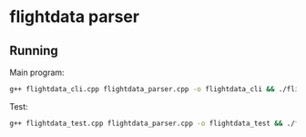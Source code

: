 # flightdata parser

## Running

Main program:

```sh
g++ flightdata_cli.cpp flightdata_parser.cpp -o flightdata_cli && ./flightdata_cli
```

Test:

```sh
g++ flightdata_test.cpp flightdata_parser.cpp -o flightdata_test && ./flightdata_test
```
